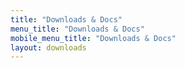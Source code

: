 ```yaml
---
title: "Downloads & Docs"
menu_title: "Downloads & Docs"
mobile_menu_title: "Downloads & Docs"
layout: downloads
---
```

